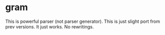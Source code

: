 # gram

This is powerful parser (not parser generator).
This is just slight port from prev versions.
It just works. No rewritings.
